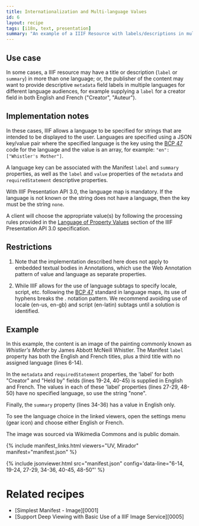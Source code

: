 ```yaml
---
title: Internationalization and Multi-language Values
id: 6
layout: recipe
tags: [i18n, text, presentation]
summary: "An example of a IIIF Resource with labels/descriptions in multiple languages."
---
```


## Use case
In some cases, a IIIF resource may have a title or description (`label` or `summary`) in more than one language; or, the publisher of the content may want to provide descriptive `metadata` field labels in multiple languages for different language audiences, for example supplying a `label` for a creator field in both English and French ("Creator", "Auteur").

## Implementation notes
In these cases, IIIF allows a language to be specified for strings that are intended to be displayed to the user. Languages are specified using a JSON key/value pair where the specified language is the key using the [BCP 47](https://tools.ietf.org/html/bcp47) code for the language and the value is an array, for example: `"en": ["Whistler's Mother"]`.

A language key can be associated with the Manifest `label` and `summary` properties, as well as the `label` and `value` properties of the `metadata` and `requiredStatement` descriptive properties.

With IIIF Presentation API 3.0, the language map is mandatory. If the language is not known or the string does not have a language, then the key must be the string `none`.

A client will choose the appropriate value(s) by following the processing rules provided in the [Language of Property Values](https://iiif.io/api/presentation/3.0/#44-language-of-property-values) section of the IIIF Presentation API 3.0 specification.

## Restrictions
1. Note that the implementation described here does not apply to embedded textual bodies in Annotations, which use the Web Annotation pattern of value and language as separate properties.

2. While IIIF allows for the use of language subtags to specify locale, script, etc. following the [BCP 47](https://tools.ietf.org/html/bcp47) standard in language maps, its use of hyphens breaks the . notation pattern. We recommend avoiding use of locale (en-us, en-gb) and script (en-latin) subtags until a solution is identified.

## Example
In this example, the content is an image of the painting commonly known as *Whistler's Mother* by James Abbott McNeill Whistler. The Manifest `label` property has both the English and French titles, plus a third title with no assigned language (lines 6-14).

In the `metadata` and `requiredStatement` properties, the 'label' for both "Creator" and "Held by" fields (lines 19-24, 40-45) is supplied in English and French. The values in each of these 'label' properties (lines 27-29, 48-50) have no specified language, so use the string "none".

Finally, the `summary` property (lines 34-36) has a value in English only.

To see the language choice in the linked viewers, open the settings menu (gear icon) and choose either English or French.

The image was sourced via Wikimedia Commons and is public domain.

{% include manifest_links.html viewers="UV, Mirador" manifest="manifest.json" %}

{% include jsonviewer.html src="manifest.json" config='data-line="6-14, 19-24, 27-29, 34-36, 40-45, 48-50"' %}

# Related recipes

* [Simplest Manifest - Image][0001]
* [Support Deep Viewing with Basic Use of a IIIF Image Service][0005]
